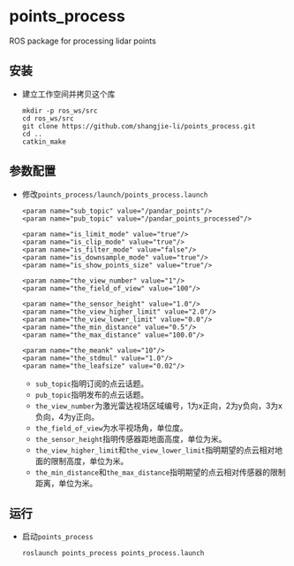 # points_process

ROS package for processing lidar points

## 安装
 - 建立工作空间并拷贝这个库
   ```Shell
   mkdir -p ros_ws/src
   cd ros_ws/src
   git clone https://github.com/shangjie-li/points_process.git
   cd ..
   catkin_make
   ```

## 参数配置
 - 修改`points_process/launch/points_process.launch`
   ```Shell
   <param name="sub_topic" value="/pandar_points"/>
   <param name="pub_topic" value="/pandar_points_processed"/>
        
   <param name="is_limit_mode" value="true"/>
   <param name="is_clip_mode" value="true"/>
   <param name="is_filter_mode" value="false"/>
   <param name="is_downsample_mode" value="true"/>
   <param name="is_show_points_size" value="true"/>
        
   <param name="the_view_number" value="1"/>
   <param name="the_field_of_view" value="100"/>

   <param name="the_sensor_height" value="1.0"/>
   <param name="the_view_higher_limit" value="2.0"/>
   <param name="the_view_lower_limit" value="0.0"/>
   <param name="the_min_distance" value="0.5"/>
   <param name="the_max_distance" value="100.0"/>
        
   <param name="the_meank" value="10"/>
   <param name="the_stdmul" value="1.0"/>
   <param name="the_leafsize" value="0.02"/>
   ```
    - `sub_topic`指明订阅的点云话题。
    - `pub_topic`指明发布的点云话题。
    - `the_view_number`为激光雷达视场区域编号，1为x正向，2为y负向，3为x负向，4为y正向。
    - `the_field_of_view`为水平视场角，单位度。
    - `the_sensor_height`指明传感器距地面高度，单位为米。
    - `the_view_higher_limit`和`the_view_lower_limit`指明期望的点云相对地面的限制高度，单位为米。
    - `the_min_distance`和`the_max_distance`指明期望的点云相对传感器的限制距离，单位为米。

## 运行
 - 启动`points_process`
   ```Shell
   roslaunch points_process points_process.launch
   ```




